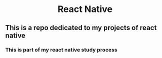 <h1 align="center"> React Native</h1>

## This is a repo dedicated to my projects of react native
### This is part of my react native study process 
